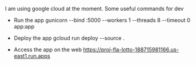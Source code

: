 I am using google cloud at the moment. Some useful commands for dev

- Run the app 
gunicorn --bind :5000 --workers 1 --threads 8 --timeout 0 app:app

- Deploy the app
gcloud run deploy --source .


- Access the app on the web
https://proj-fla-lotto-188715981166.us-east1.run.apps
